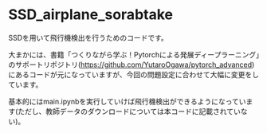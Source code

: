 # SSD_airplane_sorabtake

SSDを用いて飛行機検出を行うためのコードです。

大まかには、書籍「つくりながら学ぶ！Pytorchによる発展ディープラーニング」のサポートリポジトリ(https://github.com/YutaroOgawa/pytorch_advanced)
にあるコードが元になっていますが、今回の問題設定に合わせて大幅に変更をしています。

基本的にはmain.ipynbを実行していけば飛行機検出ができるようになっています(ただし、教師データのダウンロードについては本コードに記載されていない)。
